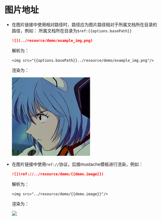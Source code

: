 图片地址
==

* 在图片链接中使用相对路径时，路径应为图片路径相对于所属文档所在目录的路径，例如：
	所属文档所在目录为`$ref:{{options.basePath}}`

	```markdown
	![](../resource/demo/example_img.png)
	```

	解析为：

	```refcode
	<img src="{{options.basePath}}../resource/demo/example_img.png"/>
	```

	渲染为：

	![](../resource/demo/example_img.png)

* 在图片链接中使用`ref://`协议，后接mustache模板进行渲染，例如：

	```markdown
	![](ref://../resource/demo/{{demo.image}})
	```

	解析为：

	```refcode
	<img src="../resource/demo/{{demo.image}}"/>
	```

	渲染为：

	![](ref://../resource/demo/{{demo.image}})
